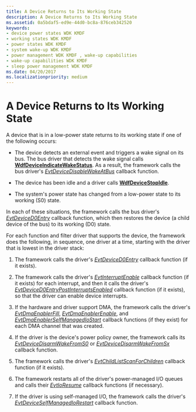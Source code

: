 ```yaml
---
title: A Device Returns to Its Working State
description: A Device Returns to Its Working State
ms.assetid: 0a5bdaf5-ed9e-44d0-bc8a-876ceb342520
keywords:
- device power states WDK KMDF
- working states WDK KMDF
- power states WDK KMDF
- system wake-up WDK KMDF
- power management WDK KMDF , wake-up capabilities
- wake-up capabilities WDK KMDF
- sleep power management WDK KMDF
ms.date: 04/20/2017
ms.localizationpriority: medium
---
```


# A Device Returns to Its Working State


A device that is in a low-power state returns to its working state if one of the following occurs:

-   The device detects an external event and triggers a wake signal on its bus. The bus driver that detects the wake signal calls [**WdfDeviceIndicateWakeStatus**](/windows-hardware/drivers/ddi/wdfdevice/nf-wdfdevice-wdfdeviceindicatewakestatus). As a result, the framework calls the bus driver's [*EvtDeviceDisableWakeAtBus*](/windows-hardware/drivers/ddi/wdfpdo/nc-wdfpdo-evt_wdf_device_disable_wake_at_bus) callback function.

-   The device has been idle and a driver calls [**WdfDeviceStopIdle**](/windows-hardware/drivers/ddi/wdfdevice/nf-wdfdevice-wdfdevicestopidle).

-   The system's power state has changed from a low-power state to its working (S0) state.

In each of these situations, the framework calls the bus driver's [*EvtDeviceD0Entry*](/windows-hardware/drivers/ddi/wdfdevice/nc-wdfdevice-evt_wdf_device_d0_entry) callback function, which then restores the device (a child device of the bus) to its working (D0) state.

For each function and filter driver that supports the device, the framework does the following, in sequence, one driver at a time, starting with the driver that is lowest in the driver stack:

1.  The framework calls the driver's [*EvtDeviceD0Entry*](/windows-hardware/drivers/ddi/wdfdevice/nc-wdfdevice-evt_wdf_device_d0_entry) callback function (if it exists).

2.  The framework calls the driver's [*EvtInterruptEnable*](/windows-hardware/drivers/ddi/wdfinterrupt/nc-wdfinterrupt-evt_wdf_interrupt_enable) callback function (if it exists) for each interrupt, and then it calls the driver's [*EvtDeviceD0EntryPostInterruptsEnabled*](/windows-hardware/drivers/ddi/wdfdevice/nc-wdfdevice-evt_wdf_device_d0_entry_post_interrupts_enabled) callback function (if it exists), so that the driver can enable device interrupts.

3.  If the hardware and driver support DMA, the framework calls the driver's [*EvtDmaEnablerFill*](/windows-hardware/drivers/ddi/wdfdmaenabler/nc-wdfdmaenabler-evt_wdf_dma_enabler_fill), [*EvtDmaEnablerEnable*](/windows-hardware/drivers/ddi/wdfdmaenabler/nc-wdfdmaenabler-evt_wdf_dma_enabler_enable), and [*EvtDmaEnablerSelfManagedIoStart*](/windows-hardware/drivers/ddi/wdfdmaenabler/nc-wdfdmaenabler-evt_wdf_dma_enabler_selfmanaged_io_start) callback functions (if they exist) for each DMA channel that was created.

4.  If the driver is the device's power policy owner, the framework calls its [*EvtDeviceDisarmWakeFromS0*](/windows-hardware/drivers/ddi/wdfdevice/nc-wdfdevice-evt_wdf_device_disarm_wake_from_s0) or [*EvtDeviceDisarmWakeFromSx*](/windows-hardware/drivers/ddi/wdfdevice/nc-wdfdevice-evt_wdf_device_disarm_wake_from_sx) callback function.

5.  The framework calls the driver's [*EvtChildListScanForChildren*](/windows-hardware/drivers/ddi/wdfchildlist/nc-wdfchildlist-evt_wdf_child_list_scan_for_children) callback function (if it exists).

6.  The framework restarts all of the driver's power-managed I/O queues and calls their [*EvtIoResume*](/windows-hardware/drivers/ddi/wdfio/nc-wdfio-evt_wdf_io_queue_io_resume) callback functions (if necessary).

7.  If the driver is using self-managed I/O, the framework calls the driver's [*EvtDeviceSelfManagedIoRestart*](/windows-hardware/drivers/ddi/wdfdevice/nc-wdfdevice-evt_wdf_device_self_managed_io_restart) callback function.

 

